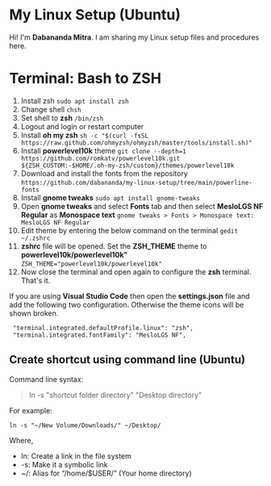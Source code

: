 # My Linux Setup (Ubuntu)

Hi! I'm **Dabananda Mitra**. I am sharing my Linux setup files and procedures here. 


# Terminal: Bash to ZSH

 1. Install zsh
 ```sudo apt install zsh```
 2. Change shell
 ```chsh```
 3. Set shell to **zsh**
 ```/bin/zsh```
 4. Logout and login or restart computer
 5. Install **oh my zsh**
 ```sh -c "$(curl -fsSL https://raw.github.com/ohmyzsh/ohmyzsh/master/tools/install.sh)"```
 6. Install **powerlevel10k** theme
 ```git clone --depth=1 https://github.com/romkatv/powerlevel10k.git ${ZSH_CUSTOM:-$HOME/.oh-my-zsh/custom}/themes/powerlevel10k```
 7. Download and install the fonts from the repository
 ```https://github.com/dabananda/my-linux-setup/tree/main/powerline-fonts```
 8. Install **gnome tweaks**
 ```sudo apt install gnome-tweaks```
 9. Open **gnome tweaks** and select **Fonts** tab and then select **MesloLGS NF Regular** as **Monospace text**
 ```gnome tweaks > Fonts > Monospace text: MesloLGS NF Regular```
 10.   Edit theme by entering the below command on the terminal
 ```gedit ~/.zshrc```
 11. **zshrc** file will be opened. Set the **ZSH_THEME** theme to **powerlevel10k/powerlevel10k"**
 ```ZSH_THEME="powerlevel10k/powerlevel10k"```
 12. Now close the terminal and open again to configure the **zsh** terminal. That's it.
 
 If you are using **Visual Studio Code** then open the **settings.json** file and add the following two configuration. Otherwise the theme icons will be shown broken.
 ```
  "terminal.integrated.defaultProfile.linux": "zsh",
  "terminal.integrated.fontFamily": "MesloLGS NF",
```

## Create shortcut using command line (Ubuntu)

Command line syntax:
> ln -s "shortcut folder directory" "Desktop directory"

For example:

    ln -s "~/New Volume/Downloads/" ~/Desktop/

Where,

 - ln: Create a link in the file system
 - -s: Make it a symbolic link
 - ~/: Alias for “/home/$USER/” (Your home directory)
